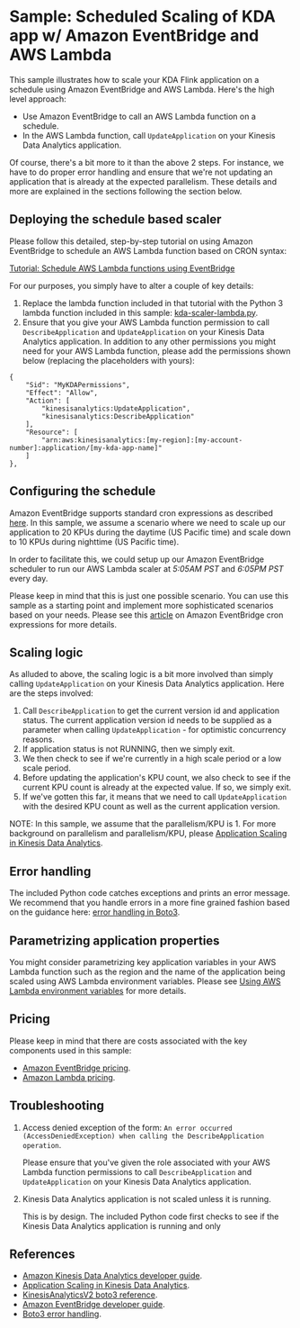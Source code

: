 # Sample: Scheduled Scaling of KDA app w/ Amazon EventBridge and AWS Lambda

This sample illustrates how to scale your KDA Flink application on a schedule using Amazon EventBridge and AWS Lambda. Here's the high level approach:

- Use Amazon EventBridge to call an AWS Lambda function on a schedule.
- In the AWS Lambda function, call `UpdateApplication` on your Kinesis Data Analytics application.

Of course, there's a bit more to it than the above 2 steps. For instance, we have to do proper error handling and ensure that we're not updating an application that is already at the expected parallelism. These details and more are explained in the sections following the section below.

## Deploying the schedule based scaler

Please follow this detailed, step-by-step tutorial on using Amazon EventBridge to schedule an AWS Lambda function based on CRON syntax:

[Tutorial: Schedule AWS Lambda functions using EventBridge](https://docs.aws.amazon.com/EventBridge/latest/userguide/eb-run-lambda-schedule.html)

For our purposes, you simply have to alter a couple of key details:

1. Replace the lambda function included in that tutorial with the Python 3 lambda function included in this sample: [kda-scaler-lambda.py](kda-scaler-lambda.py).
2. Ensure that you give your AWS Lambda function permission to call `DescribeApplication` and `UpdateApplication` on your Kinesis Data Analytics application. In addition to any other permissions you might need for your AWS Lambda function, please add the permissions shown below (replacing the placeholders with yours):
```
{
    "Sid": "MyKDAPermissions",
    "Effect": "Allow",
    "Action": [
        "kinesisanalytics:UpdateApplication",
        "kinesisanalytics:DescribeApplication"
    ],
    "Resource": [
        "arn:aws:kinesisanalytics:[my-region]:[my-account-number]:application/[my-kda-app-name]"
    ]
},
```

## Configuring the schedule

Amazon EventBridge supports standard cron expressions as described [here](https://docs.aws.amazon.com/EventBridge/latest/userguide/eb-create-rule-schedule.html). In this sample, we assume a scenario where we need to scale up our application to 20 KPUs during the daytime (US Pacific time) and scale down to 10 KPUs during nighttime (US Pacific time).

In order to facilitate this, we could setup up our Amazon EventBridge scheduler to run our AWS Lambda scaler at *5:05AM PST* and *6:05PM PST* every day.

Please keep in mind that this is just one possible scenario. You can use this sample as a starting point and implement more sophisticated scenarios based on your needs. Please see this [article](https://docs.aws.amazon.com/EventBridge/latest/userguide/eb-run-lambda-schedule.html) on Amazon EventBridge cron expressions for more details.

## Scaling logic

As alluded to above, the scaling logic is a bit more involved than simply calling `UpdateApplication` on your Kinesis Data Analytics application. Here are the steps involved:

1. Call `DescribeApplication` to get the current version id and application status. The current application version id needs to be supplied as a parameter when calling `UpdateApplication` - for optimistic concurrency reasons.
2. If application status is not RUNNING, then we simply exit.
3. We then check to see if we're currently in a high scale period or a low scale period.
4. Before updating the application's KPU count, we also check to see if the current KPU count is already at the expected value. If so, we simply exit.
5. If we've gotten this far, it means that we need to call `UpdateApplication` with the desired KPU count as well as the current application version.

NOTE: In this sample, we assume that the parallelism/KPU is 1. For more background on parallelism and parallelism/KPU, please [Application Scaling in Kinesis Data Analytics](https://docs.aws.amazon.com/kinesisanalytics/latest/java/how-scaling.html).

## Error handling

The included Python code catches exceptions and prints an error message. We recommend that you handle errors in a more fine grained fashion based on the guidance here: [error handling in Boto3](https://boto3.amazonaws.com/v1/documentation/api/latest/guide/error-handling.html).

## Parametrizing application properties

You might consider parametrizing key application variables in your AWS Lambda function such as the region and the name of the application being scaled using AWS Lambda environment variables. Please see [Using AWS Lambda environment variables](https://docs.aws.amazon.com/lambda/latest/dg/configuration-envvars.html) for more details.

## Pricing

Please keep in mind that there are costs associated with the key components used in this sample:

- [Amazon EventBridge pricing](https://aws.amazon.com/EventBridge/pricing/).
- [Amazon Lambda pricing](https://aws.amazon.com/lambda/pricing/).

## Troubleshooting

1. Access denied exception of the form: `An error occurred (AccessDeniedException) when calling the DescribeApplication operation`.

    Please ensure that you've given the role associated with your AWS Lambda function permissions to call `DescribeApplication` and `UpdateApplication` on your Kinesis Data Analytics application.

2. Kinesis Data Analytics application is not scaled unless it is running.

    This is by design. The included Python code first checks to see if the Kinesis Data Analytics application is running and only 

## References

- [Amazon Kinesis Data Analytics developer guide](https://docs.aws.amazon.com/kinesisanalytics/latest/java/what-is.html).
- [Application Scaling in Kinesis Data Analytics](https://docs.aws.amazon.com/kinesisanalytics/latest/java/how-scaling.html).
- [KinesisAnalyticsV2 boto3 reference](https://boto3.amazonaws.com/v1/documentation/api/latest/reference/services/kinesisanalyticsv2.html).
- [Amazon EventBridge developer guide](https://docs.aws.amazon.com/EventBridge/latest/userguide/eb-what-is.html).
- [Boto3 error handling](https://boto3.amazonaws.com/v1/documentation/api/latest/guide/error-handling.html).